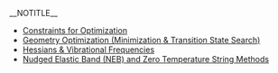 \_\_NOTITLE\_\_

  - [Constraints for Optimization](Constraints "wikilink")
  - [Geometry Optimization (Minimization & Transition State
    Search)](Geometry_Optimization "wikilink")
  - [Hessians & Vibrational
    Frequencies](Hessians_&_Vibrational_Frequencies "wikilink")
  - [Nudged Elastic Band (NEB) and Zero Temperature String
    Methods](Nudged_Elastic_Band_\(NEB\)_and_Zero_Temperature_String_Methods "wikilink")
